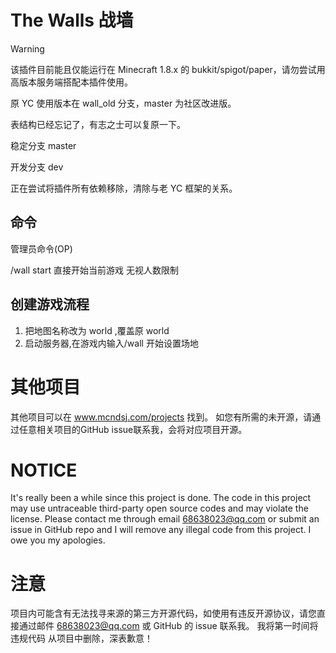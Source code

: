 # The Walls 战墙

> [!WARNING]
>
> 该插件目前能且仅能运行在 Minecraft 1.8.x 的 bukkit/spigot/paper，请勿尝试用高版本服务端搭配本插件使用。

原 YC 使用版本在 wall_old 分支，master 为社区改进版。

表结构已经忘记了，有志之士可以复原一下。

稳定分支 master

开发分支 dev

正在尝试将插件所有依赖移除，清除与老 YC 框架的关系。

## 命令
管理员命令(OP)

/wall start 直接开始当前游戏 无视人数限制


## 创建游戏流程
1. 把地图名称改为 world ,覆盖原 world
2. 启动服务器,在游戏内输入/wall 开始设置场地
# 其他项目
其他项目可以在 www.mcndsj.com/projects 找到。 如您有所需的未开源，请通过任意相关项目的GitHub issue联系我，会将对应项目开源。

# NOTICE

It's really been a while since this project is done.
The code in this project may use untraceable third-party open source codes and may violate the license. 
Please contact me through email 68638023@qq.com or submit an issue in GitHub repo and I will remove any illegal code from this project.
I owe you my apologies.

# 注意

项目内可能含有无法找寻来源的第三方开源代码，如使用有违反开源协议，请您直接通过邮件 68638023@qq.com 或 GitHub 的 issue 联系我。 我将第一时间将违规代码
从项目中删除，深表歉意！

